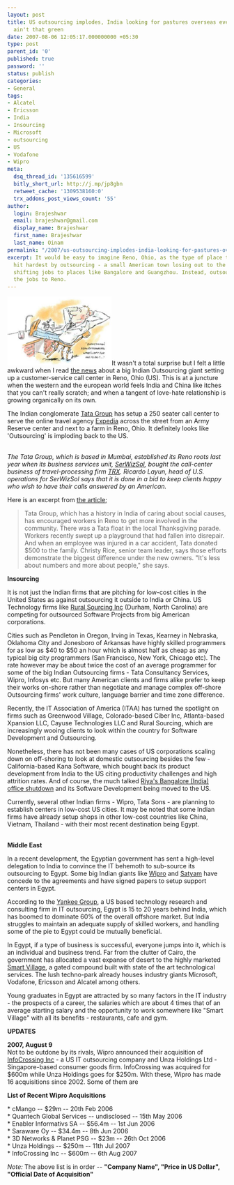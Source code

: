 ```yaml
---
layout: post
title: US outsourcing implodes, India looking for pastures overseas even though it
  ain't that green
date: 2007-08-06 12:05:17.000000000 +05:30
type: post
parent_id: '0'
published: true
password: ''
status: publish
categories:
- General
tags:
- Alcatel
- Ericsson
- India
- Insourcing
- Microsoft
- outsourcing
- US
- Vodafone
- Wipro
meta:
  dsq_thread_id: '135616599'
  bitly_short_url: http://j.mp/jp8gbn
  retweet_cache: '1309538160:0'
  trx_addons_post_views_count: '55'
author:
  login: Brajeshwar
  email: brajeshwar@gmail.com
  display_name: Brajeshwar
  first_name: Brajeshwar
  last_name: Oinam
permalink: "/2007/us-outsourcing-implodes-india-looking-for-pastures-overseas-even-though-it-aint-that-green/"
excerpt: It would be easy to imagine Reno, Ohio, as the type of place that would be
  hit hardest by outsourcing - a small American town losing out to the invisible hand
  shifting jobs to places like Bangalore and Guangzhou. Instead, outsourcing is bringing
  the jobs to Reno.
---
```

<p><a href="http://media.brajeshwar.com/i/business/outsourcing.jpg"><img src="/static/2007/08/outsourcing.jpg" alt="Outsourcing" style="width: 240px; height: 158px; border: 0 none;" /></a>It wasn't a total surprise but I felt a little awkward when I read <a href="http://money.cnn.com/magazines/fortune/fortune_archive/2007/08/06/100141303/">the news</a> about a big Indian Outsourcing giant setting up a customer-service call center in Reno, Ohio (US). This is at a juncture when the western and the european world feels India and China like itches that you can't really scratch; and when a tangent of love-hate relationship is growing organically on its own.</p>
<p>The Indian conglomerate <a href="http://www.tata.com/">Tata Group</a> has setup a 250 seater call center to serve the online travel agency <a href="http://www.expedia.com/">Expedia</a> across the street from an Army Reserve center and next to a farm in Reno, Ohio. It definitely looks like 'Outsourcing' is imploding back to the US.</p>
<p><br />
<em>The Tata Group, which is based in Mumbai, established its Reno roots last year when its business services unit, <a href="http://www.serwizsol.com/">SerWizSol</a>, bought the call-center business of travel-processing firm <a href="http://www.trx.com/">TRX</a>. Ricardo Layun, head of U.S. operations for SerWizSol says that it is done in a bid to keep clients happy who wish to have their calls answered by an American.</em></p>
<p>Here is an excerpt from <a href="http://money.cnn.com/magazines/fortune/fortune_archive/2007/08/06/100141303/">the article</a>;</p>
<blockquote><p>Tata Group, which has a history in India of caring about social causes, has encouraged workers in Reno to get more involved in the community. There was a Tata float in the local Thanksgiving parade. Workers recently swept up a playground that had fallen into disrepair. And when an employee was injured in a car accident, Tata donated $500 to the family. Christy Rice, senior team leader, says those efforts demonstrate the biggest difference under the new owners. "It's less about numbers and more about people," she says.</p></blockquote>
<p><strong>Insourcing</strong></p>
<p>It is not just the Indian firms that are pitching for low-cost cities in the United States as against outsourcing it outside to India or China. US Technology firms like <a href="http://www.ruralsource.com/">Rural Sourcing Inc</a> (Durham, North Carolina) are competing for outsourced Software Projects from big American corporations.</p>
<p>Cities such as Pendleton in Oregon, Irving in Texas, Kearney in Nebraska, Oklahoma City and Jonesboro of Arkansas have highly skilled programmers for as low as $40 to $50 an hour which is almost half as cheap as any typical big city programmers (San Francisco, New York, Chicago etc). The rate however may be about twice the cost of an average programmer for some of the big Indian Outsourcing firms - Tata Consultancy Services, Wipro, Infosys etc. But many American clients and firms alike prefer to keep their works on-shore rather than negotiate and manage complex off-shore Outsourcing firms' work culture, language barrier and time zone difference.</p>
<p>Recently, the IT Association of America (ITAA) has turned the spotlight on firms such as Greenwood Village, Colorado-based Ciber Inc, Atlanta-based Xpansion LLC, Cayuse Technologies LLC and Rural Sourcing, which are increasingly wooing clients to look within the country for Software Development and Outsourcing.</p>
<p>Nonetheless, there has not been many cases of US corporations scaling down on off-shoring to look at domestic outsourcing besides the few - California-based Kana Software, which bought back its product development from India to the US citing productivity challenges and high attrition rates. And of course, the much talked <a href="http://www.brajeshwar.com/2007/indian-tech-no-longer-for-startups-that-does-sophisticated-technology/">Riya's Bangalore (India) office shutdown</a> and its Software Development being moved to the US.</p>
<p>Currently, several other Indian firms - Wipro, Tata Sons - are planning to establish centers in low-cost US cities. It may be noted that some Indian firms have already setup shops in other low-cost countries like China, Vietnam, Thailand - with their most recent destination being Egypt.</p>
<p><br />
<strong>Middle East</strong></p>
<p>In a recent development, the Egyptian government has sent a high-level delegation to India to convince the IT behemoth to sub-source its outsourcing to Egypt. Some big Indian giants like <a href="http://www.wipro.com/">Wipro</a> and <a href="http://www.satyam.com/">Satyam</a> have concede to the agreements and have signed papers to setup support centers in Egypt.</p>
<p>According to the <a href="http://www.yankeegroup.com/">Yankee Group</a>, a US based technology research and consulting firm in IT outsourcing, Egypt is 15 to 20 years behind India, which has boomed to dominate 60% of the overall offshore market. But India struggles to maintain an adequate supply of skilled workers, and handling some of the pie to Egypt could be mutually beneficial.</p>
<p>In Egypt, if a type of business is successful, everyone jumps into it, which is an individual and business trend. Far from the clutter of Cairo, the government has allocated a vast expanse of desert to the highly marketed <a href="http://www.smart-villages.com/">Smart Village</a>, a gated compound built with state of the art technological services. The lush techno-park already houses industry giants Microsoft, Vodafone, Ericsson and Alcatel among others.</p>
<p>Young graduates in Egypt are attracted by so many factors in the IT industry - the prospects of a career, the salaries which are about 4 times that of an average starting salary and the opportunity to work somewhere like "Smart Village" with all its benefits - restaurants, cafe and gym.</p>
<p><strong>UPDATES</strong></p>
<p><strong>2007, August 9</strong><br />
Not to be outdone by its rivals, Wipro announced their acquisition of <a href="http://www.infocrossing.com/">InfoCrossing Inc</a> - a US IT outsourcing company and Unza Holdings Ltd - Singapore-based consumer goods firm. InfoCrossing was acquired for $600m while Unza Holdings goes for $250m. With these, Wipro has made 16 acquisitions since 2002. Some of them are</p>
<p><strong>List of Recent Wipro Acquisitions</strong></p>
<p>* cMango -- $29m -- 20th Feb 2006<br />
* Quantech Global Services -- undisclosed -- 15th May 2006<br />
* Enabler Informativs SA -- $56.4m -- 1st Jun 2006<br />
* Saraware Oy -- $34.4m -- 8th Jun 2006<br />
* 3D Networks & Planet PSG -- $23m -- 26th Oct 2006<br />
* Unza Holdings -- $250m -- 11th Jul 2007<br />
* InfoCrossing Inc -- $600m -- 6th Aug 2007</p>
<p><em>Note:</em> The above list is in order  --  <strong>"Company Name", "Price in US Dollar", "Official Date of Acquisition"</strong></p>
